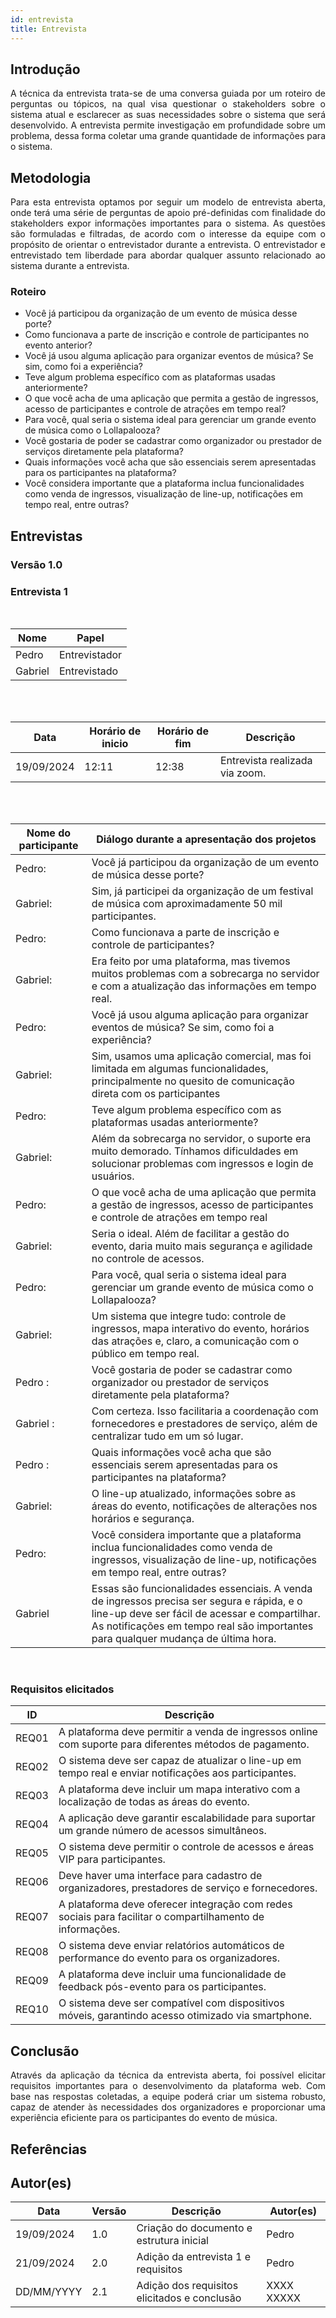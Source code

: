 ```yaml
---
id: entrevista
title: Entrevista
---
```


## Introdução
<p align = "justify">
A técnica da entrevista trata-se de uma conversa guiada por um roteiro de perguntas ou tópicos, na qual visa questionar o stakeholders sobre o sistema atual e esclarecer as suas necessidades sobre o sistema que será desenvolvido. A entrevista permite investigação em profundidade sobre um problema, dessa forma coletar uma grande quantidade de informações para o sistema.
</p>

## Metodologia
<p align = "justify">
Para esta entrevista optamos por seguir um modelo de entrevista aberta, onde terá uma série de perguntas de apoio pré-definidas com finalidade do stakeholders expor informações importantes para o sistema. As questões são formuladas e filtradas, de acordo com o interesse da equipe com o propósito de orientar o entrevistador durante a entrevista. O entrevistador e entrevistado tem liberdade para abordar qualquer assunto relacionado ao sistema durante a entrevista.
</p>

### Roteiro

- Você já participou da organização de um evento de música desse porte?
- Como funcionava a parte de inscrição e controle de participantes no evento anterior?
- Você já usou alguma aplicação para organizar eventos de música? Se sim, como foi a experiência?
- Teve algum problema específico com as plataformas usadas anteriormente?
- O que você acha de uma aplicação que permita a gestão de ingressos, acesso de participantes e controle de atrações em tempo real?
- Para você, qual seria o sistema ideal para gerenciar um grande evento de música como o Lollapalooza?
- Você gostaria de poder se cadastrar como organizador ou prestador de serviços diretamente pela plataforma?
- Quais informações você acha que são essenciais serem apresentadas para os participantes na plataforma?
- Você considera importante que a plataforma inclua funcionalidades como venda de ingressos, visualização de line-up, notificações em tempo real, entre outras?

## Entrevistas 

### Versão 1.0

### **Entrevista 1**

<br>

|Nome | Papel |
-----|------|
|Pedro| Entrevistador|
|Gabriel| Entrevistado|

<br>
<br>

|Data|Horário de inicio|Horário de fim |Descrição
----|-----|-----|---------|
|19/09/2024 | 12:11| 12:38 | Entrevista realizada via zoom.|

<br>
<br>
 
|Nome do participante|Diálogo durante a apresentação dos projetos|
|----|-------------|
|Pedro:|Você já participou da organização de um evento de música desse porte?
|Gabriel:| Sim, já participei da organização de um festival de música com aproximadamente 50 mil participantes. |
|Pedro:|Como funcionava a parte de inscrição e controle de participantes?|
|Gabriel:|Era feito por uma plataforma, mas tivemos muitos problemas com a sobrecarga no servidor e com a atualização das informações em tempo real.|
|Pedro:| Você já usou alguma aplicação para organizar eventos de música? Se sim, como foi a experiência?|
|Gabriel:| Sim, usamos uma aplicação comercial, mas foi limitada em algumas funcionalidades, principalmente no quesito de comunicação direta com os participantes|.
|Pedro:| Teve algum problema específico com as plataformas usadas anteriormente?|
|Gabriel:| Além da sobrecarga no servidor, o suporte era muito demorado. Tínhamos dificuldades em solucionar problemas com ingressos e login de usuários.|
|Pedro:| O que você acha de uma aplicação que permita a gestão de ingressos, acesso de participantes e controle de atrações em tempo real|
|Gabriel:| Seria o ideal. Além de facilitar a gestão do evento, daria muito mais segurança e agilidade no controle de acessos.|
|Pedro:| Para você, qual seria o sistema ideal para gerenciar um grande evento de música como o Lollapalooza?|
|Gabriel:| Um sistema que integre tudo: controle de ingressos, mapa interativo do evento, horários das atrações e, claro, a comunicação com o público em tempo real.|
|Pedro :| Você gostaria de poder se cadastrar como organizador ou prestador de serviços diretamente pela plataforma?|
|Gabriel :| Com certeza. Isso facilitaria a coordenação com fornecedores e prestadores de serviço, além de centralizar tudo em um só lugar.|
|Pedro :| Quais informações você acha que são essenciais serem apresentadas para os participantes na plataforma?|
|Gabriel:| O line-up atualizado, informações sobre as áreas do evento, notificações de alterações nos horários e segurança.|
|Pedro:| Você considera importante que a plataforma inclua funcionalidades como venda de ingressos, visualização de line-up, notificações em tempo real, entre outras?|
|Gabriel| Essas são funcionalidades essenciais. A venda de ingressos precisa ser segura e rápida, e o line-up deve ser fácil de acessar e compartilhar. As notificações em tempo real são importantes para qualquer mudança de última hora.|


<br>
 
### Requisitos elicitados
 
| ID   | Descrição |
|------|-----------|
| REQ01 | A plataforma deve permitir a venda de ingressos online com suporte para diferentes métodos de pagamento. |
| REQ02 | O sistema deve ser capaz de atualizar o line-up em tempo real e enviar notificações aos participantes. |
| REQ03 | A plataforma deve incluir um mapa interativo com a localização de todas as áreas do evento. |
| REQ04 | A aplicação deve garantir escalabilidade para suportar um grande número de acessos simultâneos. |
| REQ05 | O sistema deve permitir o controle de acessos e áreas VIP para participantes. |
| REQ06 | Deve haver uma interface para cadastro de organizadores, prestadores de serviço e fornecedores. |
| REQ07 | A plataforma deve oferecer integração com redes sociais para facilitar o compartilhamento de informações. |
| REQ08 | O sistema deve enviar relatórios automáticos de performance do evento para os organizadores. |
| REQ09 | A plataforma deve incluir uma funcionalidade de feedback pós-evento para os participantes. |
| REQ10 | O sistema deve ser compatível com dispositivos móveis, garantindo acesso otimizado via smartphone. |

## Conclusão
<p align = "justify">
Através da aplicação da técnica da entrevista aberta, foi possível elicitar requisitos importantes para o desenvolvimento da plataforma web. Com base nas respostas coletadas, a equipe poderá criar um sistema robusto, capaz de atender às necessidades dos organizadores e proporcionar uma experiência eficiente para os participantes do evento de música.
</p>
 
## Referências

>
> 

## Autor(es)

| Data | Versão | Descrição | Autor(es) |
| -- | -- | -- | -- |
| 19/09/2024 | 1.0    | Criação do documento e estrutura inicial    | Pedro      |
| 21/09/2024 | 2.0    | Adição da entrevista 1 e requisitos         | Pedro      |
| DD/MM/YYYY | 2.1 | Adição dos requisitos elicitados e conclusão | XXXX XXXXX | 
